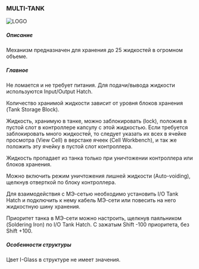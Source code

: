 ### MULTI-TANK

![LOGO](https://cdn.discordapp.com/attachments/916393114166525974/939737636766113832/MULTI_TANK.png)

##### Описание

Механизм предназначен для хранения до 25 жидкостей в огромном объеме.

##### Главное

Не ломается и не требует питания. Для подачи/вывода жидкости используются Input/Output Hatch.

Количество хранимой жидкости зависит от уровня блоков хранения (Tank Storage Block).

Жидкость, хранимую в танке, можно заблокировать (lock), положив в пустой слот в контроллере капсулу с этой жидкостью. Если требуется заблокировать много жидкостей, то следует указать их всех в ячейке просмотра (View Cell) в верстаке ячеек (Cell Workbench), и так же положить эту ячейку в пустой слот контроллера.

Жидкость пропадает из танка только при уничтожении контроллера или блоков хранения.

Можно включить режим уничтожения лишней жидкости (Auto-voiding), щелкнув отверткой по блоку контроллера.

Для взаимодействия с МЭ-сетью необходимо установить I/O Tank Hatch и подключить к нему кабель МЭ-сети или повесить на него жидкостную шину хранения.

Приоритет танка в МЭ-сети можно настроить, щелкнув паяльником (Soldering Iron) по I/O Tank Hatch. С зажатым Shift -100 приоритета, без Shift +100.

##### Особенности структуры

Цвет I-Glass в структуре не имеет значения.
